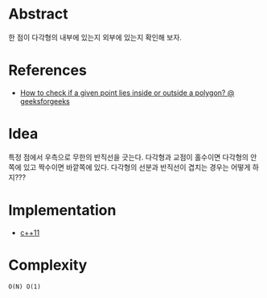 # Abstract

한 점이 다각형의 내부에 있는지 외부에 있는지 확인해 보자.

# References

* [How to check if a given point lies inside or outside a polygon? @ geeksforgeeks](http://www.geeksforgeeks.org/how-to-check-if-a-given-point-lies-inside-a-polygon/)

# Idea

특정 점에서 우측으로 무한의 반직선을 긋는다. 다각형과
교점이 홀수이면 다각형의 안쪽에 있고 짝수이면 바깥쪽에 있다.
다각형의 선분과 반직선이 겹치는 경우는 어떻게 하지???

# Implementation

* [c++11](a.cpp)

# Complexity

```
O(N) O(1)
```